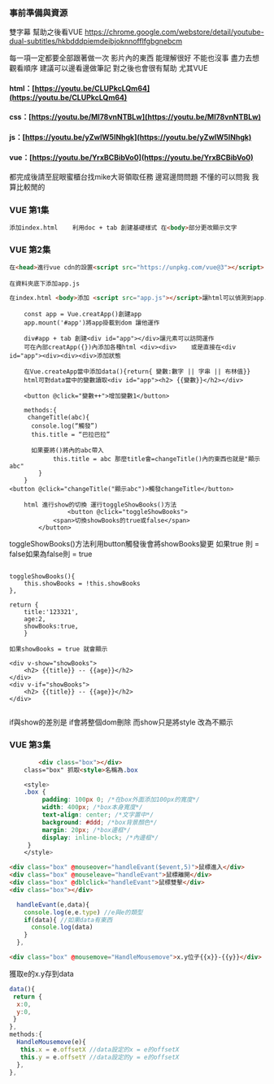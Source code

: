### 事前準備與資源

雙字幕 幫助之後看VUE https://chrome.google.com/webstore/detail/youtube-dual-subtitles/hkbdddpiemdeibjoknnofflfgbgnebcm

每一項一定都要全部跟著做一次 影片內的東西 能理解很好 不能也沒事 盡力去想
觀看順序 建議可以邊看邊做筆記 對之後也會很有幫助 尤其VUE
#### html：[https://youtu.be/CLUPkcLQm64](https://youtu.be/CLUPkcLQm64)
#### css：[https://youtu.be/Ml78vnNTBLw](https://youtu.be/Ml78vnNTBLw)
#### js：[https://youtu.be/yZwlW5INhgk](https://youtu.be/yZwlW5INhgk)
#### vue：[https://youtu.be/YrxBCBibVo0](https://youtu.be/YrxBCBibVo0)

都完成後請至屁眼蜜櫃台找mike大哥領取任務 邊寫邊問問題 不懂的可以問我 我算比較閒的

### VUE 第1集 

```html
添加index.html 	利用doc + tab 創建基礎樣式 在<body>部分更改顯示文字
```

### VUE 第2集

```html
在<head>進行vue cdn的設置<script src="https://unpkg.com/vue@3"></script>
```

	在資料夾底下添加app.js

```html
在index.html <body>添加 <script src="app.js"></script>讓html可以偵測到app.js
```

```
	const app = Vue.creatApp()創建app
	app.mount('#app')將app掛載到dom 讓他運作
```

```
	div#app + tab 創建<div id="app"></div>讓元素可以訪問運作
	可在內部creatApp({})內添加各種html <div><div> 	或是直接在<div id="app"><div><div><div>添加狀態
```

```
	在Vue.createApp當中添加data(){return{ 變數:數字 || 字串 || 布林值}}
	html可對data當中的變數讀取<div id="app"><h2> {{變數}}</h2></div>
```

```
	<button @click="變數++">增加變數1</button>
```

```
	methods:{
	 changeTitle(abc){
	  console.log(“觸發”)
	  this.title = “巴拉巴拉”
	
	  如果要將()將內的abc帶入
			this.title = abc 那麼title會=changeTitle()內的東西也就是"顯示abc"
		}
	}
<button @click="changeTitle("顯示abc")>觸發changeTitle</button>
```

```
	html 進行show的切換 運行toggleShowBooks()方法
				<button @click="toggleShowBooks">
            <span>切換showBooks的true或false</span>
        </button>
```

toggleShowBooks()方法利用button觸發後會將showBooks變更 如果true 則 = false如果為false則 = true
```
	
toggleShowBooks(){
	this.showBooks = !this.showBooks
},

return {
	title:'123321',
	age:2,
	showBooks:true,
	}
			
如果showBooks = true 就會顯示

<div v-show="showBooks">
	<h2> {{title}} -- {{age}}</h2>
</div>
<div v-if="showBooks">
	<h2> {{title}} -- {{age}}</h2>
</div>
		
```
if與show的差別是 if會將整個dom刪除 而show只是將style 改為不顯示

### VUE 第3集

```html
		<div class="box"></div>
	class="box" 抓取<style>名稱為.box
```

```css
	<style>
	.box {
		 padding: 100px 0; /*在box外面添加100px的寬度*/
		 width: 400px; /*box本身寬度*/
		 text-align: center; /*文字置中*/
		 background: #ddd; /*box背景顏色*/
		 margin: 20px; /*box邊框*/
		 display: inline-block; /*內邊框*/
	 }
	</style>
```

```html
<div class="box" @mouseover="handleEvant($event,5)">鼠標進入</div>
<div class="box" @mouseleave="handleEvant">鼠標離開</div>
<div class="box" @dblclick="handleEvant">鼠標雙擊</div>
<div class="box"></div>
```

```js
  handleEvant(e,data){
    console.log(e,e.type) //e與e的類型
    if(data){ //如果data有東西
      console.log(data) 
    }
  },
```

```html
<div class="box" @mousemove="HandleMousemove">x.y位子{{x}}-{{y}}</div>
```

獲取e的x.y存到data

```js
data(){
 return {
  x:0,
  y:0,
 }
},
methods:{
  HandleMousemove(e){
   this.x = e.offsetX //data設定的x = e的offsetX
   this.y = e.offsetY //data設定的y = e的offsetX
  },
},
```






























